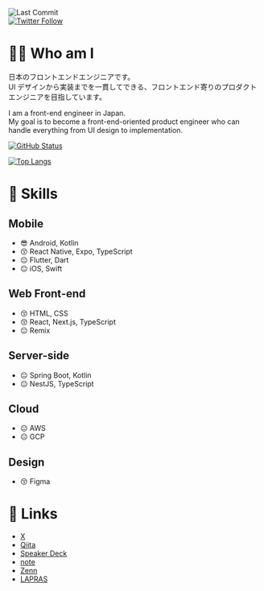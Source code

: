 ![Last Commit](https://img.shields.io/github/last-commit/Kaito-Dogi/Kaito-Dogi)  
[![Twitter Follow](https://img.shields.io/twitter/follow/ich_bin_doggy?style=social)](https://twitter.com/Kaito_Dogi)

# 🙋‍♂️ Who am I

日本のフロントエンドエンジニアです。<br>
UI デザインから実装までを一貫してできる、フロントエンド寄りのプロダクトエンジニアを目指しています。

I am a front-end engineer in Japan.<br>
My goal is to become a front-end-oriented product engineer who can handle everything from UI design to implementation.

[![GitHub Status](https://github-readme-stats.vercel.app/api?username=Kaito-Dogi&count_private=true&show_icons=true&include_all_commits=true)](https://github.com/anuraghazra/github-readme-stats)

[![Top Langs](https://github-readme-stats.vercel.app/api/top-langs/?username=Kaito-Dogi&layout=compact&hide=HTML,CSS,MAKEFILE,shell&langs_count=20)](https://github.com/anuraghazra/github-readme-stats)

# 💪 Skills

## Mobile

- 😎 Android, Kotlin
- 😚 React Native, Expo, TypeScript
- 😐 Flutter, Dart
- 😐 iOS, Swift

## Web Front-end

- 😚 HTML, CSS
- 😚 React, Next.js, TypeScript
- 😐 Remix

## Server-side

- 😐 Spring Boot, Kotlin
- 😐 NestJS, TypeScript

## Cloud

- 😐 AWS
- 😐 GCP

## Design

- 😚 Figma

# 🔗 Links

- [X](https://twitter.com/Kaito_Dogi)
- [Qiita](https://qiita.com/Kaito-Dogi)
- [Speaker Deck](https://speakerdeck.com/doggy)
- [note](https://note.com/kaito_dogi/)
- [Zenn](https://zenn.dev/doggy)
- [LAPRAS](https://lapras.com/public/kaito-dogi)
